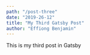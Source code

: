 ```yaml
---
path: "/post-three"
date: "2019-26-12"
title: "My Third Gatsby Post"
author: "Effiong Benjamin"
---
```


This is my third post in Gatsby